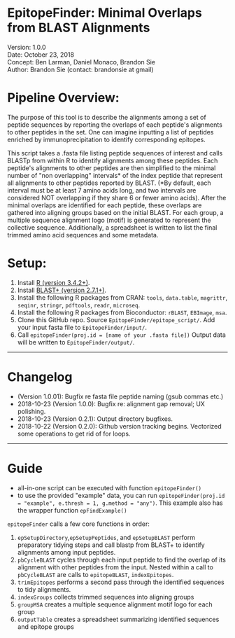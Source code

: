 # EpitopeFinder: Minimal Overlaps from BLAST Alignments 
Version: 1.0.0  
Date: October 23, 2018  
Concept: Ben Larman, Daniel Monaco, Brandon Sie  
Author: Brandon Sie  (contact: brandonsie at gmail)  

# Pipeline Overview: 
The purpose of this tool is to describe the alignments among a set of peptide sequences by reporting the overlaps of each peptide's alignments to other peptides in the set. One can imagine inputting a list of peptides enriched by immunoprecipitation to identify corresponding epitopes. 

This script takes a .fasta file listing peptide sequences of interest and calls BLASTp from within R to identify alignments among these peptides. Each peptide's alignments to other peptides are then simplified to the minimal number of "non overlapping" intervals* of the index peptide that represent all alignments to other peptides reported by BLAST. (*By default, each interval must be at least 7 amino acids long, and two intervals are considered NOT overlapping if they share 6 or fewer amino acids). After the minimal overlaps are identified for each peptide, these overlaps are gathered into aligning groups based on the initial BLAST. For each group, a multiple sequence alignment logo (motif) is generated to represent the collective sequence. Additionally, a spreadsheet is written to list the final trimmed amino acid sequences and some metadata. 

# Setup:
1. Install [R (version 3.4.2+)](https://www.r-project.org/).  
2. Install [BLAST+ (version 2.7.1+)](https://blast.ncbi.nlm.nih.gov/Blast.cgi?PAGE_TYPE=BlastDocs&DOC_TYPE=Download).
3. Install the following R packages from CRAN: `tools`, `data.table`, `magrittr`, `seqinr`, `stringr`, `pdftools`, `readr`, `microseq`.  
4. Install the following R packages from Bioconductor: `rBLAST`, `EBImage`, `msa`.  
5. Clone this GitHub repo. Source `EpitopeFinder/epitope_script/`. Add your input fasta file to `EpitopeFinder/input/`. 
6. Call `epitopeFinder(proj.id = [name of your .fasta file])` Output data will be written to `EpitopeFinder/output/`.

----------------------------------------------------------------------
# Changelog
* (Version 1.0.01): Bugfix re fasta file peptide naming (gsub commas etc.)
* 2018-10-23 (Version 1.0.0): Bugfix re: alignment gap removal; UX polishing.
* 2018-10-23 (Version 0.2.1): Output directory bugfixes.
* 2018-10-22 (Version 0.2.0): Github version tracking begins. Vectorized some operations to get rid of for loops.
----------------------------------------------------------------------
# Guide
* all-in-one script can be executed with function `epitopeFinder()`
* to use the provided "example" data, you can run `epitopeFinder(proj.id = "example", e.thresh = 1, g.method = "any")`. This example also has the wrapper function `epFindExample()`

`epitopeFinder` calls a few core functions in order:
1. `epSetupDirectory`,`epSetupPeptides`, and `epSetupBLAST` perform preparatory tidying steps and call blastp from BLAST+ to identify alignments among input peptides.
2. `pbCycleBLAST` cycles through each input peptide to find the overlap of its alignment with other peptides from the input. Nested within a call to `pbCycleBLAST` are calls to `epitopeBLAST`, `indexEpitopes`. 
3. `trimEpitopes` performs a second pass through the identified sequences to tidy alignments.
4. `indexGroups` collects trimmed sequences into aligning groups
5. `groupMSA` creates a multiple sequence alignment motif logo for each group
6. `outputTable` creates a spreadsheet summarizing identified sequences and epitope groups

